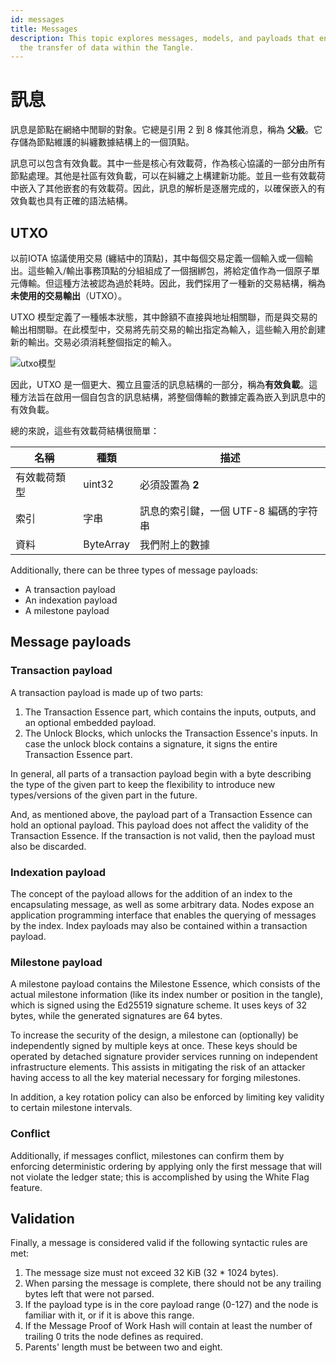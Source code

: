 ```yaml
---
id: messages
title: Messages
description: This topic explores messages, models, and payloads that encompass
  the transfer of data within the Tangle.
---
```


# 訊息

訊息是節點在網絡中閒聊的對象。它總是引用 2 到 8 條其他消息，稱為 **父級**。它存儲為節點維護的糾纏數據結構上的一個頂點。

訊息可以包含有效負載。其中一些是核心有效載荷，作為核心協議的一部分由所有節點處理。其他是社區有效負載，可以在糾纏之上構建新功能。並且一些有效載荷中嵌入了其他嵌套的有效載荷。因此，訊息的解析是逐層完成的，以確保嵌入的有效負載也具有正確的語法結構。

## UTXO

以前IOTA 協議使用交易 (纏結中的頂點)，其中每個交易定義一個輸入或一個輸出。這些輸入/輸出事務頂點的分組組成了一個捆綁包，將給定值作為一個原子單元傳輸。但這種方法被認為過於耗時。因此，我們採用了一種新的交易結構，稱為**未使用的交易輸出**（UTXO）。


UTXO 模型定義了一種帳本狀態，其中餘額不直接與地址相關聯，而是與交易的輸出相關聯。在此模型中，交易將先前交易的輸出指定為輸入，這些輸入用於創建新的輸出。交易必須消耗整個指定的輸入。

![utxo模型](/img/learn/about-iota/utxo.png)

因此，UTXO 是一個更大、獨立且靈活的訊息結構的一部分，稱為**有效負載**。這種方法旨在啟用一個自包含的訊息結構，將整個傳輸的數據定義為嵌入到訊息中的有效負載。

總的來說，這些有效載荷結構很簡單：

| 名稱         | 種類      | 描述                                          |
| ------------ | --------- | ---------------------------------------------------- |
| 有效載荷類型 | uint32    | 必須設置為 **2**                             |
| 索引        | 字串    | 訊息的索引鍵，一個 UTF-8 編碼的字符串 |
| 資料         | ByteArray | 我們附上的數據                                |

Additionally, there can be three types of message payloads:

- A transaction payload
- An indexation payload
- A milestone payload

## Message payloads

### Transaction payload

A transaction payload is made up of two parts:

1. The Transaction Essence part, which contains the inputs, outputs, and an optional embedded payload.
2. The Unlock Blocks, which unlocks the Transaction Essence's inputs. In case the unlock block contains a signature, it signs the entire Transaction Essence part.

In general, all parts of a transaction payload begin with a byte describing the type of the given part to keep the flexibility to introduce new types/versions of the given part in the future.

And, as mentioned above, the payload part of a Transaction Essence can hold an optional payload. This payload does not affect the validity of the Transaction Essence. If the transaction is not valid, then the payload must also be discarded.

### Indexation payload

The concept of the payload allows for the addition of an index to the encapsulating message, as well as some arbitrary data. Nodes expose an application programming interface that enables the querying of messages by the index. Index payloads may also be contained within a transaction payload.

### Milestone payload

A milestone payload contains the Milestone Essence, which consists of the actual milestone information (like its index number or position in the tangle), which is signed using the Ed25519 signature scheme. It uses keys of 32 bytes, while the generated signatures are 64 bytes.

To increase the security of the design, a milestone can (optionally) be independently signed by multiple keys at once. These keys should be operated by detached signature provider services running on independent infrastructure elements. This assists in mitigating the risk of an attacker having access to all the key material necessary for forging milestones.

In addition, a key rotation policy can also be enforced by limiting key validity to certain milestone intervals.

### Conflict

Additionally, if messages conflict, milestones can confirm them by enforcing deterministic ordering by applying only the first message that will not violate the ledger state; this is accomplished by using the White Flag feature.

## Validation

Finally, a message is considered valid if the following syntactic rules are met:

1. The message size must not exceed 32 KiB (32 \* 1024 bytes).
2. When parsing the message is complete, there should not be any trailing bytes left that were not parsed.
3. If the payload type is in the core payload range (0-127) and the node is familiar with it, or if it is above this range.
4. If the Message Proof of Work Hash will contain at least the number of trailing 0 trits the node defines as required.
5. Parents' length must be between two and eight.
